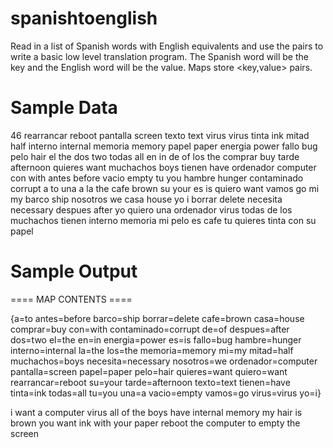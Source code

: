 # spanishtoenglish
Read in a list of Spanish words with English equivalents and use the pairs to write a basic low level translation program.  The Spanish word will be the key and the English word will be the value.   Maps store &lt;key,value> pairs.

# Sample Data
46
rearrancar reboot
pantalla screen
texto text
virus virus
tinta ink
mitad half
interno internal
memoria memory
papel paper
energia power
fallo bug
pelo hair
el the
dos two
todas all
en in
de of
los the
comprar buy
tarde afternoon
quieres want
muchachos boys
tienen have
ordenador computer
con with
antes before
vacio empty
tu you
hambre hunger
contaminado corrupt
a to
una a
la the
cafe brown
su your
es is
quiero want
vamos go
mi my
barco ship
nosotros we
casa house
yo i
borrar delete
necesita necessary
despues after
yo quiero una ordenador virus
todas de los muchachos tienen interno memoria
mi pelo es cafe
tu quieres tinta con su papel


# Sample Output
====    MAP CONTENTS    ====

{a=to
 antes=before
 barco=ship
 borrar=delete
 cafe=brown
 casa=house
 comprar=buy
 con=with
 contaminado=corrupt
 de=of
 despues=after
 dos=two
 el=the
 en=in
 energia=power
 es=is
 fallo=bug
 hambre=hunger
 interno=internal
 la=the
 los=the
 memoria=memory
 mi=my
 mitad=half
 muchachos=boys
 necesita=necessary
 nosotros=we
 ordenador=computer
 pantalla=screen
 papel=paper
 pelo=hair
 quieres=want
 quiero=want
 rearrancar=reboot
 su=your
 tarde=afternoon
 texto=text
 tienen=have
 tinta=ink
 todas=all
 tu=you
 una=a
 vacio=empty
 vamos=go
 virus=virus
 yo=i}


i want a computer virus
all of the boys have internal memory
my hair is brown
you want ink with your paper
reboot the computer to empty the screen


